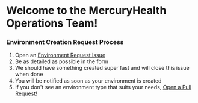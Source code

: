 # Welcome to the MercuryHealth Operations Team!

### Environment Creation Request Process
1. Open an [Environment Request Issue](https://github.com/jimblizzard/MercuryHealth-OperationsTeam/issues/new/choose)
1. Be as detailed as possible in the form
1. We should have something created super fast and will close this issue when done
1. You will be notified as soon as your environment is created
1. If you don't see an environment type that suits your needs, [Open a Pull Request](https://github.com/jimblizzard/MercuryHealth-OperationsTeam/pulls)!
